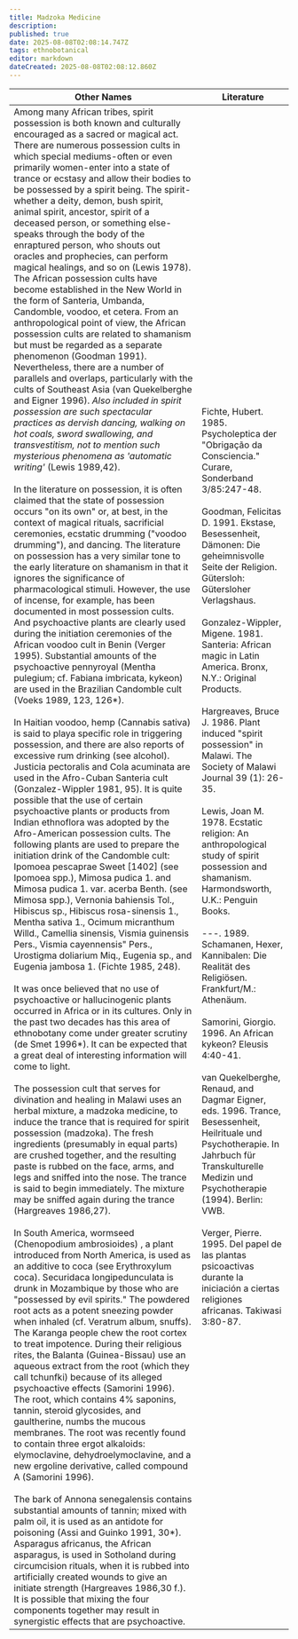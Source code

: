 ```yaml
---
title: Madzoka Medicine
description: 
published: true
date: 2025-08-08T02:08:14.747Z
tags: ethnobotanical
editor: markdown
dateCreated: 2025-08-08T02:08:12.860Z
---
```


| **Other Names** | **Literature** |
|---|---|
| Among many African tribes, spirit possession is both known and culturally encouraged as a sacred or magical act. There are numerous possession cults in which special mediums-often or even primarily women-enter into a state of trance or ecstasy and allow their bodies to be possessed by a spirit being. The spirit-whether a deity, demon, bush spirit, animal spirit, ancestor, spirit of a deceased person, or something else-speaks through the body of the enraptured person, who shouts out oracles and prophecies, can perform magical healings, and so on (Lewis 1978). The African possession cults have become established in the New World in the form of Santeria, Umbanda, Candomble, voodoo, et cetera. From an anthropological point of view, the African possession cults are related to shamanism but must be regarded as a separate phenomenon (Goodman 1991). Nevertheless, there are a number of parallels and overlaps, particularly with the cults of Southeast Asia (van Quekelberghe and Eigner 1996). *Also included in spirit possession are such spectacular practices as dervish dancing, walking on hot coals, sword swallowing, and transvestitism, not to mention such mysterious phenomena as 'automatic writing'* (Lewis 1989,42).<br><br>In the literature on possession, it is often claimed that the state of possession occurs "on its own" or, at best, in the context of magical rituals, sacrificial ceremonies, ecstatic drumming ("voodoo drumming"), and dancing. The literature on possession has a very similar tone to the early literature on shamanism in that it ignores the significance of pharmacological stimuli. However, the use of incense, for example, has been documented in most possession cults. And psychoactive plants are clearly used during the initiation ceremonies of the African voodoo cult in Benin (Verger 1995). Substantial amounts of the psychoactive pennyroyal (Mentha pulegium; cf. Fabiana imbricata, kykeon) are used in the Brazilian Candomble cult (Voeks 1989, 123, 126*).<br><br>In Haitian voodoo, hemp (Cannabis sativa) is said to playa specific role in triggering possession, and there are also reports of excessive rum drinking (see alcohol). Justicia pectoralis and Cola acuminata are used in the Afro-Cuban Santeria cult (Gonzalez-Wippler 1981, 95). It is quite possible that the use of certain psychoactive plants or products from Indian ethnoflora was adopted by the Afro-American possession cults. The following plants are used to prepare the initiation drink of the Candomble cult: Ipomoea pescaprae Sweet [1402] (see Ipomoea spp.), Mimosa pudica 1. and Mimosa pudica 1. var. acerba Benth. (see Mimosa spp.), Vernonia bahiensis Tol., Hibiscus sp., Hibiscus rosa-sinensis 1., Mentha sativa 1., Ocimum micranthum Willd., Camellia sinensis, Vismia guinensis Pers., Vismia cayennensis" Pers., Urostigma doliarium Miq., Eugenia sp., and Eugenia jambosa 1. (Fichte 1985, 248).<br><br>It was once believed that no use of psychoactive or hallucinogenic plants occurred in Africa or in its cultures. Only in the past two decades has this area of ethnobotany come under greater scrutiny (de Smet 1996*). It can be expected that a great deal of interesting information will come to light.<br><br>The possession cult that serves for divination and healing in Malawi uses an herbal mixture, a madzoka medicine, to induce the trance that is required for spirit possession (madzoka). The fresh ingredients (presumably in equal parts) are crushed together, and the resulting paste is rubbed on the face, arms, and legs and sniffed into the nose. The trance is said to begin immediately. The mixture may be sniffed again during the trance (Hargreaves 1986,27).<br><br>In South America, wormseed (Chenopodium ambrosioides) , a plant introduced from North America, is used as an additive to coca (see Erythroxylum coca). Securidaca longipedunculata is drunk in Mozambique by those who are "possessed by evil spirits." The powdered root acts as a potent sneezing powder when inhaled (cf. Veratrum album, snuffs). The Karanga people chew the root cortex to treat impotence. During their religious rites, the Balanta (Guinea-Bissau) use an aqueous extract from the root (which they call tchunfki) because of its alleged psychoactive effects (Samorini 1996). The root, which contains 4% saponins, tannin, steroid glycosides, and gaultherine, numbs the mucous membranes. The root was recently found to contain three ergot alkaloids: elymoclavine, dehydroelymoclavine, and a new ergoline derivative, called compound A (Samorini 1996).<br><br>The bark of Annona senegalensis contains substantial amounts of tannin; mixed with palm oil, it is used as an antidote for poisoning (Assi and Guinko 1991, 30*). Asparagus africanus, the African asparagus, is used in Sotholand during circumcision rituals, when it is rubbed into artificially created wounds to give an initiate strength (Hargreaves 1986,30 f.). It is possible that mixing the four components together may result in synergistic effects that are psychoactive. | Fichte, Hubert. 1985. Psycholeptica der "Obrigação da Consciencia." Curare, Sonderband 3/85:247-48.<br><br>Goodman, Felicitas D. 1991. Ekstase, Besessenheit, Dämonen: Die geheimnisvolle Seite der Religion. Gütersloh: Gütersloher Verlagshaus.<br><br>Gonzalez-Wippler, Migene. 1981. Santeria: African magic in Latin America. Bronx, N.Y.: Original Products.<br><br>Hargreaves, Bruce J. 1986. Plant induced "spirit possession" in Malawi. The Society of Malawi Journal 39 (1): 26-35.<br><br>Lewis, Joan M. 1978. Ecstatic religion: An anthropological study of spirit possession and shamanism. Harmondsworth, U.K.: Penguin Books.<br><br>---. 1989. Schamanen, Hexer, Kannibalen: Die Realität des Religiösen. Frankfurt/M.: Athenäum.<br><br>Samorini, Giorgio. 1996. An African kykeon? Eleusis 4:40-41.<br><br>van Quekelberghe, Renaud, and Dagmar Eigner, eds. 1996. Trance, Besessenheit, Heilrituale und Psychotherapie. In Jahrbuch für Transkulturelle Medizin und Psychotherapie (1994). Berlin: VWB.<br><br>Verger, Pierre. 1995. Del papel de las plantas psicoactivas durante la iniciación a ciertas religiones africanas. Takiwasi 3:80-87. |